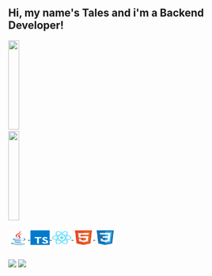 ## Hi, my name's Tales and i'm a Backend Developer!
<div style="align: center; margin: 0; display: flex; flex-direction: row;">
  <a href="https://github.com/talesrc">
  <img height="180em" width="70%" src="https://github-readme-stats.vercel.app/api?username=talesrc&show_icons=true&theme=dracula&include_all_commits=true&count_private=true"/>
  <img height="180em" width="70%" src="https://github-readme-stats.vercel.app/api/top-langs/?username=talesrc&layout=compact&langs_count=7&theme=dracula"/>
</div>
  
<div style="display: inline_block"><br>
  <img align="center" alt="Tales-Java" height="30" width="40" src="https://raw.githubusercontent.com/devicons/devicon/master/icons/java/java-original.svg">
  <img align="center" alt="Tales-Ts" height="30" width="40" src="https://raw.githubusercontent.com/devicons/devicon/master/icons/typescript/typescript-plain.svg">
  <img align="center" alt="Tales-React" height="30" width="40" src="https://raw.githubusercontent.com/devicons/devicon/master/icons/react/react-original.svg">
  <img align="center" alt="Tales-HTML" height="30" width="40" src="https://raw.githubusercontent.com/devicons/devicon/master/icons/html5/html5-original.svg">
  <img align="center" alt="Tales-CSS" height="30" width="40" src="https://raw.githubusercontent.com/devicons/devicon/master/icons/css3/css3-original.svg">
</div>
  
  ##
 
<div>
  <a href="https://www.linkedin.com/in/talesrc" target="_blank"><img src="https://img.shields.io/badge/-LinkedIn-%230077B5?style=for-the-badge&logo=linkedin&logoColor=white" target="_blank"></a> 
  <a href = "mailto:taalesr@gmail.com"><img src="https://img.shields.io/badge/-Gmail-%23333?style=for-the-badge&logo=gmail&logoColor=white" target="_blank"></a>
</div>
